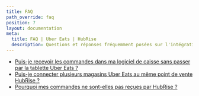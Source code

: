 ```yaml
---
title: FAQ
path_override: faq
position: 7
layout: documentation
meta:
  title: FAQ | Uber Eats | HubRise
  description: Questions et réponses fréquemment posées sur l'intégration de Uber Eats avec HubRise.
---
```


- [Puis-je recevoir les commandes dans ma logiciel de caisse sans passer par la tablette Uber Eats ?](/apps/uber-eats/faqs/send-orders-to-epos-without-tablet)
- [Puis-je connecter plusieurs magasins Uber Eats au même point de vente HubRise ?](/apps/uber-eats/faqs/connecting-multiple-instances-uber-eats)
- [Pourquoi mes commandes ne sont-elles pas reçues par HubRise ?](/apps/uber-eats/faqs/orders-not-received-errors)
